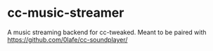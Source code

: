 # cc-music-streamer

A music streaming backend for cc-tweaked. Meant to be paired with https://github.com/0lafe/cc-soundplayer/

